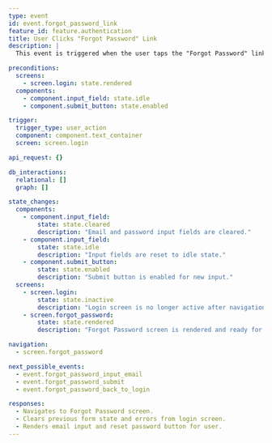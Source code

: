 ```yaml
---
type: event
id: event.forgot_password_link
feature_id: feature.authentication
title: User Clicks "Forgot Password" Link
description: |
  This event is triggered when the user taps the "Forgot Password" link on the login screen. The app navigates to the Forgot Password screen, resetting any previous form state or errors. No backend interaction occurs at this stage.

preconditions:
  screens:
    - screen.login: state.rendered
  components:
    - component.input_field: state.idle
    - component.submit_button: state.enabled

trigger:
  trigger_type: user_action
  component: component.text_container
  screen: screen.login

api_request: {}

db_interactions:
  relational: []
  graph: []

state_changes:
  components:
    - component.input_field:
        state: state.cleared
        description: "Email and password input fields are cleared."
    - component.input_field:
        state: state.idle
        description: "Input fields are reset to idle state."
    - component.submit_button:
        state: state.enabled
        description: "Submit button is enabled for new input."
  screens:
    - screen.login:
        state: state.inactive
        description: "Login screen is no longer active after navigation."
    - screen.forgot_password:
        state: state.rendered
        description: "Forgot Password screen is rendered and ready for user input."

navigation:
  - screen.forgot_password

next_possible_events:
  - event.forgot_password_input_email
  - event.forgot_password_submit
  - event.forgot_password_back_to_login

responses:
  - Navigates to Forgot Password screen.
  - Clears previous form state and errors from login screen.
  - Renders email input and reset password button for user.
---
```

